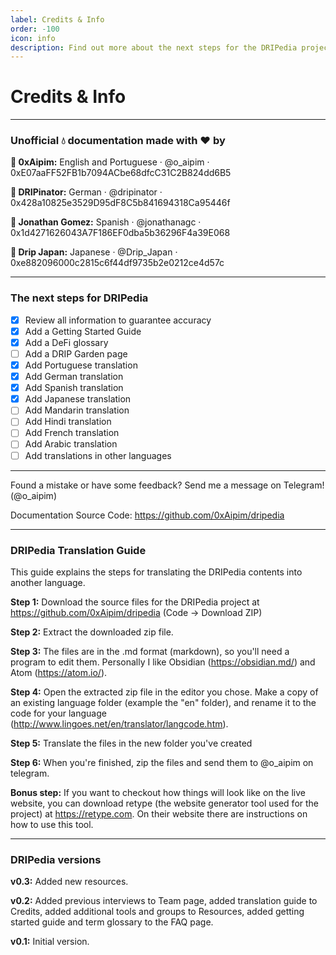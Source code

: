 ```yaml
---
label: Credits & Info
order: -100
icon: info
description: Find out more about the next steps for the DRIPedia project, who made it, how to contribute.
---
```


# Credits & Info

---

### Unofficial :droplet: documentation made with :heart: by

**:wave: 0xAipim:**
English and Portuguese · @o_aipim · 0xE07aaFF52FB1b7094ACbe68dfcC31C2B824dd6B5

**:wave: DRIPinator:**
German · @dripinator · 0x428a10825e3529D95dF8C5b841694318Ca95446f

**:wave: Jonathan Gomez:**
Spanish · @jonathanagc · 0x1d4271626043A7F186EF0dba5b36296F4a39E068

**:wave: Drip Japan:**
Japanese · @Drip_Japan · 0xe882096000c2815c6f44df9735b2e0212ce4d57c

---

### The next steps for DRIPedia
- [x] Review all information to guarantee accuracy
- [x] Add a Getting Started Guide
- [x] Add a DeFi glossary
- [ ] Add a DRIP Garden page
- [x] Add Portuguese translation
- [x] Add German translation
- [x] Add Spanish translation
- [x] Add Japanese translation
- [ ] Add Mandarin translation
- [ ] Add Hindi translation
- [ ] Add French translation
- [ ] Add Arabic translation
- [ ] Add translations in other languages

---

Found a mistake or have some feedback? Send me a message on Telegram! (@o_aipim)

Documentation Source Code: https://github.com/0xAipim/dripedia

---

### DRIPedia Translation Guide

This guide explains the steps for translating the DRIPedia contents into another language.

**Step 1:**
Download the source files for the DRIPedia project at https://github.com/0xAipim/dripedia (Code -> Download ZIP)

**Step 2:**
Extract the downloaded zip file.

**Step 3:**
The files are in the .md format (markdown), so you'll need a program to edit them. Personally I like Obsidian (https://obsidian.md/) and Atom (https://atom.io/).

**Step 4:**
Open the extracted zip file in the editor you chose. Make a copy of an existing language folder (example the "en" folder), and rename it to the code for your language (http://www.lingoes.net/en/translator/langcode.htm).

**Step 5:**
Translate the files in the new folder you've created

**Step 6:**
When you're finished, zip the files and send them to @o_aipim on telegram.

**Bonus step:**
If you want to checkout how things will look like on the live website, you can download retype (the website generator tool used for the project) at https://retype.com. On their website there are instructions on how to use this tool.

---

### DRIPedia versions

**v0.3:**
Added new resources.

**v0.2:**
Added previous interviews to Team page, added translation guide to Credits, added additional tools and groups to Resources, added getting started guide and term glossary to the FAQ page.

**v0.1:**
Initial version.
